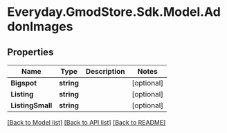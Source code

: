 # Everyday.GmodStore.Sdk.Model.AddonImages

## Properties

Name | Type | Description | Notes
------------ | ------------- | ------------- | -------------
**Bigspot** | **string** |  | [optional] 
**Listing** | **string** |  | [optional] 
**ListingSmall** | **string** |  | [optional] 

[[Back to Model list]](../README.md#documentation-for-models) [[Back to API list]](../README.md#documentation-for-api-endpoints) [[Back to README]](../README.md)

